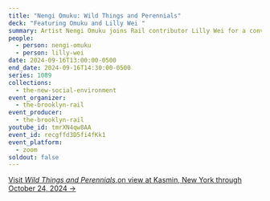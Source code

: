 ```yaml
---
title: "Nengi Omuku: Wild Things and Perennials"
deck: "Featuring Omuku and Lilly Wei "
summary: Artist Nengi Omuku joins Rail contributor Lilly Wei for a conversation.
people:
  - person: nengi-omuku
  - person: lilly-wei
date: 2024-09-16T13:00:00-0500
end_date: 2024-09-16T14:30:00-0500
series: 1089
collections:
  - the-new-social-environment
event_organizer:
  - the-brooklyn-rail
event_producer:
  - the-brooklyn-rail
youtube_id: tmrXN4qw8AA
event_id: recgffd3D5fi4fKk1
event_platform:
  - zoom
soldout: false
---
```

[V﻿isit *Wild Things and Perennials*,on view at Kasmin, New York through October 24, 2024 →](https://www.kasmingallery.com/exhibitions/367-nengi-omuku-wild-things-and-perennials/)